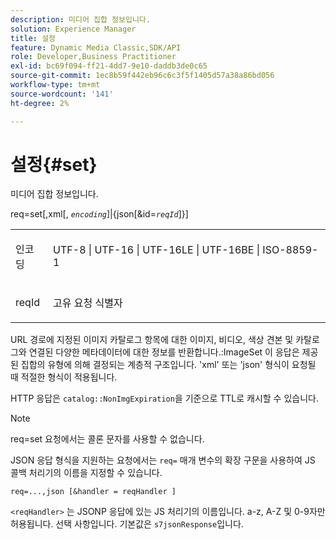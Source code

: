 ```yaml
---
description: 미디어 집합 정보입니다.
solution: Experience Manager
title: 설정
feature: Dynamic Media Classic,SDK/API
role: Developer,Business Practitioner
exl-id: bc69f094-ff21-4dd7-9e10-daddb3de0c65
source-git-commit: 1ec8b59f442eb96c6c3f5f1405d57a38a86bd056
workflow-type: tm+mt
source-wordcount: '141'
ht-degree: 2%

---
```


# 설정{#set}

미디어 집합 정보입니다.

req=set[,xml[, *`encoding`*]|{json[&amp;id=*`reqId`*]}]

<table id="simpletable_02C955F4EBAD4251A728F0FC68F432B5"> 
 <tr class="strow"> 
  <td class="stentry"> <p><span class="varname"> 인코딩</span> </p> </td> 
  <td class="stentry"> <p><span class="codeph"> UTF-8 | UTF-16 | UTF-16LE | UTF-16BE | ISO-8859-1</span> </p></td> 
 </tr> 
 <tr class="strow"> 
  <td class="stentry"> <p><span class="varname"> reqId</span> </p></td> 
  <td class="stentry"> <p>고유 요청 식별자 </p></td> 
 </tr> 
</table>

URL 경로에 지정된 이미지 카탈로그 항목에 대한 이미지, 비디오, 색상 견본 및 카탈로그와 연결된 다양한 메타데이터에 대한 정보를 반환합니다.:ImageSet 이 응답은 제공된 집합의 유형에 의해 결정되는 계층적 구조입니다. &#39;xml&#39; 또는 &#39;json&#39; 형식이 요청될 때 적절한 형식이 적용됩니다.

HTTP 응답은 `catalog::NonImgExpiration`을 기준으로 TTL로 캐시할 수 있습니다.

>[!NOTE]
>
>req=set 요청에서는 콜론 문자를 사용할 수 없습니다.

JSON 응답 형식을 지원하는 요청에서는 `req=` 매개 변수의 확장 구문을 사용하여 JS 콜백 처리기의 이름을 지정할 수 있습니다.

`req=...,json [&handler = reqHandler ]`

`<reqHandler>` 는 JSONP 응답에 있는 JS 처리기의 이름입니다. a-z, A-Z 및 0-9자만 허용됩니다. 선택 사항입니다. 기본값은 `s7jsonResponse`입니다.
